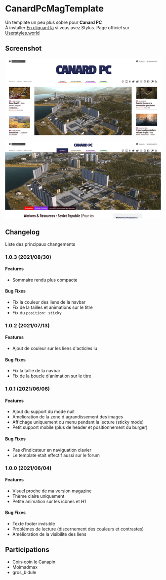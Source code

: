 # CanardPcMagTemplate
Un template un peu plus sobre pour **Canard PC**    
À installer [En cliquant la](https://github.com/IGLOU-EU/CanardPcMagTemplate/raw/main/canardpc.user.styl) si vous avez Stylus. 
Page officiel sur [Userstyles.world](https://userstyles.world/style/164/canardpcmagtemplate)

## Screenshot
![Visuel home](https://raw.githubusercontent.com/IGLOU-EU/CanardPcMagTemplate/main/Screenshot_2021-06-04%20Accueil.png)

![Visuel article](https://raw.githubusercontent.com/IGLOU-EU/CanardPcMagTemplate/main/Screenshot_2021-06-04%20Workers%20Resources%20Soviet%20Republic.png)

## Changelog
Liste des principaux changements

### 1.0.3 (2021/08/30)

#### Features
- Sommaire rendu plus compacte

#### Bug Fixes
- Fix la couleur des liens de la navbar
- Fix de la tailles et animations sur le titre
- Fix du `position: sticky`

### 1.0.2 (2021/07/13)

#### Features
- Ajout de couleur sur les liens d'acticles lu

#### Bug Fixes
- Fix la taille de la navbar
- Fix de la boucle d'animation sur le titre

### 1.0.1 (2021/06/06)

#### Features
- Ajout du support du mode nuit
- Amelioration de la zone d'agrandissement des images
- Affichage uniquement du menu pendant la lecture (sticky mode)
- Petit support mobile (plus de header et positionnement du burger)

#### Bug Fixes
- Pas d'indicateur en naviguation clavier
- Le template etait effectif aussi sur le forum

### 1.0.0 (2021/06/04)

#### Features
- Visuel proche de ma version magazine
- Thème claire uniquement
- Petite animation sur les icônes et H1

#### Bug Fixes
- Texte footer invisible
- Problèmes de lecture (discernement des couleurs et contrastes)
- Amélioration de la visibilité des liens

## Participations
- Coin-coin le Canapin
- Moimadmax
- gros_bidule
